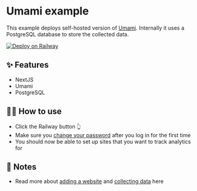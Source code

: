 # Umami example

This example deploys self-hosted version of [Umami](https://umami.is/). Internally it uses a PostgreSQL database to store the collected data.

[![Deploy on Railway](https://railway.app/button.svg)](https://railway.app/new/template?template=https://github.com/railwayapp-starters/umami/tree/master&plugins=postgresql&envs=HASH_SALT&HASH_SALTDesc=Any+random+string+used+to+generate+unique+values+for+your+installation)

## ✨ Features

- NextJS
- Umami
- PostgreSQL

## 💁‍♀️ How to use

- Click the Railway button 👆
- Make sure you [change your password](https://umami.is/docs/login) after you log in for the first time
- You should now be able to set up sites that you want to track analytics for

## 📝 Notes

- Read more about [adding a website](https://umami.is/docs/add-a-website) and [collecting data](https://umami.is/docs/collect-data) here
